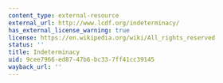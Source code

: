 ```yaml
---
content_type: external-resource
external_url: http://www.lcdf.org/indeterminacy/
has_external_license_warning: true
license: https://en.wikipedia.org/wiki/All_rights_reserved
status: ''
title: Indeterminacy
uid: 9cee7966-ed87-47b6-bc33-7ff41cc39145
wayback_url: ''
---
```

